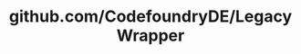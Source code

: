 ---
layout: post
title: github.com/CodefoundryDE/LegacyWrapper
categories: link
tags: [انگلیسی, برنامه‌نویسی]
---